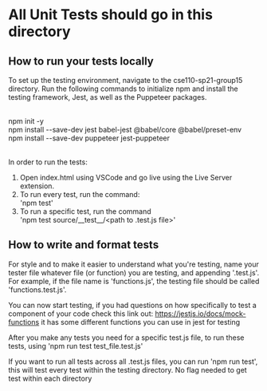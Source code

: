# All Unit Tests should go in this directory 

## How to run your tests locally <br />

To set up the testing environment, navigate to the cse110-sp21-group15 directory. Run the following commands to initialize npm and install the testing framework, Jest, as well as the Puppeteer packages.<br />
<br />

npm init -y <br />
npm install --save-dev jest babel-jest @babel/core @babel/preset-env <br />
npm install --save-dev puppeteer jest-puppeteer <br />
<br />

In order to run the tests: <br />

1. Open index.html using VSCode and go live using the Live Server extension.
2. To run every test, run the command: <br /> 'npm test'
3. To run a specific test, run the command <br /> 'npm test source/\_\_test\_\_/<path to .test.js file>'

## How to write and format tests <br />

For style and to make it easier to understand what you're testing, name your tester file whatever file (or function) you are testing, and appending '.test.js'. For example, if the file name is 'functions.js', the testing file should be called 'functions.test.js'.<br />


You can now start testing, if you had questions on how specifically to test a component of your code check this link out: https://jestjs.io/docs/mock-functions it has some different functions you can use in jest for testing<br />

After you make any tests you need for a specific test.js file, to run these tests, using 'npm run test test_file.test.js'<br />

If you want to run all tests across all .test.js files, you can run 'npm run test', this will test every test within the testing directory. No flag needed to get test within each directory<br />